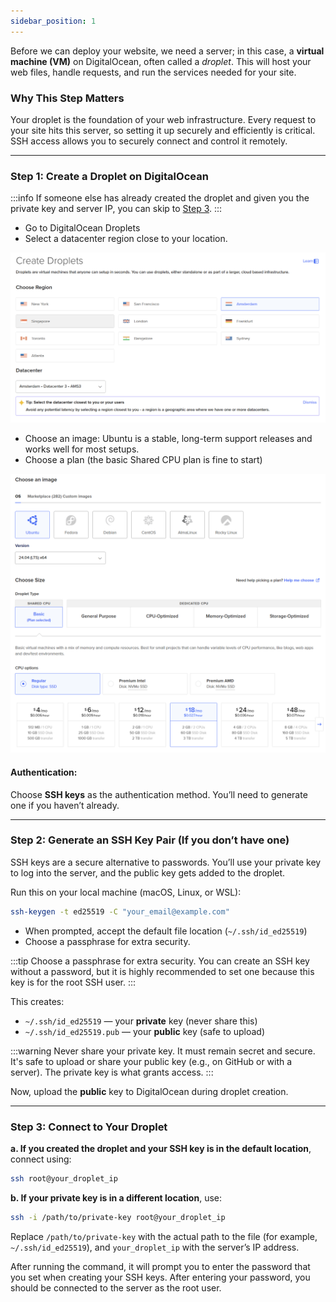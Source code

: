 ```yaml
---
sidebar_position: 1
---
```


Before we can deploy your website, we need a server; in this case, a **virtual machine (VM)** on DigitalOcean, often called a _droplet_. This will host your web files, handle requests, and run the services needed for your site.

### Why This Step Matters

Your droplet is the foundation of your web infrastructure. Every request to your site hits this server, so setting it up securely and efficiently is critical. SSH access allows you to securely connect and control it remotely.

---

### Step 1: Create a Droplet on DigitalOcean

:::info
If someone else has already created the droplet and given you the private key and server IP, you can skip to [Step 3](#step-3-connect-to-your-droplet).
:::

- Go to DigitalOcean Droplets
- Select a datacenter region close to your location.

![DigitalOcean datacenter](/img/deploy_to_vm/digital_ocean_server.png)

- Choose an image: Ubuntu is a stable, long-term support releases and works well for most setups.
- Choose a plan (the basic Shared CPU plan is fine to start)

![DigitalOcean image](/img/deploy_to_vm/digital_ocean_image.png)

#### Authentication:

Choose **SSH keys** as the authentication method. You’ll need to generate one if you haven’t already.

---

### Step 2: Generate an SSH Key Pair (If you don’t have one)

SSH keys are a secure alternative to passwords. You’ll use your private key to log into the server, and the public key gets added to the droplet.

Run this on your local machine (macOS, Linux, or WSL):

```bash
ssh-keygen -t ed25519 -C "your_email@example.com"
```

- When prompted, accept the default file location (`~/.ssh/id_ed25519`)
- Choose a passphrase for extra security.

:::tip
Choose a passphrase for extra security. You can create an SSH key without a password, but it is highly recommended to set one because this key is for the root SSH user.
:::

This creates:

- `~/.ssh/id_ed25519` — your **private** key (never share this)
- `~/.ssh/id_ed25519.pub` — your **public** key (safe to upload)

:::warning
Never share your private key. It must remain secret and secure. <br/>
It's safe to upload or share your public key (e.g., on GitHub or with a server). The private key is what grants access.
:::

Now, upload the **public** key to DigitalOcean during droplet creation.

---

### Step 3: Connect to Your Droplet

**a. If you created the droplet and your SSH key is in the default location**, connect using:

```bash
ssh root@your_droplet_ip
```

**b. If your private key is in a different location**, use:

```bash
ssh -i /path/to/private-key root@your_droplet_ip
```

Replace `/path/to/private-key` with the actual path to the file (for example, `~/.ssh/id_ed25519`), and `your_droplet_ip` with the server’s IP address.

After running the command, it will prompt you to enter the password that you set when creating your SSH keys. After entering your password, you should be connected to the server as the root user.
